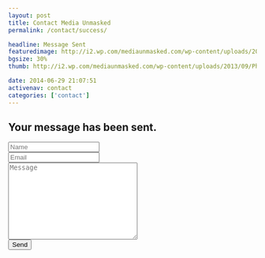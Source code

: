 ```yaml
---
layout: post
title: Contact Media Unmasked
permalink: /contact/success/

headline: Message Sent
featuredimage: http://i2.wp.com/mediaunmasked.com/wp-content/uploads/2013/09/Phantom-Final-Smalelr.jpg
bgsize: 30%
thumb: http://i2.wp.com/mediaunmasked.com/wp-content/uploads/2013/09/Phantom-Final-Smalelr.jpg?zoom=1.5&resize=900%2C691

date: 2014-06-29 21:07:51
activenav: contact
categories: ['contact']
---
```

<div class="bg-success text-center">
	<h2>Your message has been sent.</h2>
</div>

<form style="margin: 0 auto; max-width: 800px;" action="http://getsimpleform.com/messages?form_api_token=f62694a077723efa7c7bf7421e0482aa" method="post">
	<!-- the redirect_to is optional, the form will redirect to the referrer on submission -->
	<input type='hidden' name='redirect_to' value='{{ site.url }}/contact/success' />
	<!-- all your input fields here.... -->
	<div class="form-group"><input class="form-control" type="name" placeholder="Name" name="name"></div>
	<div class="form-group"><input class="form-control" type="email" placeholder="Email" name="email"></div>
	<div class="form-group"><textarea class="form-control" name="message" id="" cols="30" rows="10" placeholder="Message"></textarea></div>
	<div class="form-group" style="max-width: 60px;"><input class="form-control" type="submit" value="Send"></div>
</form>